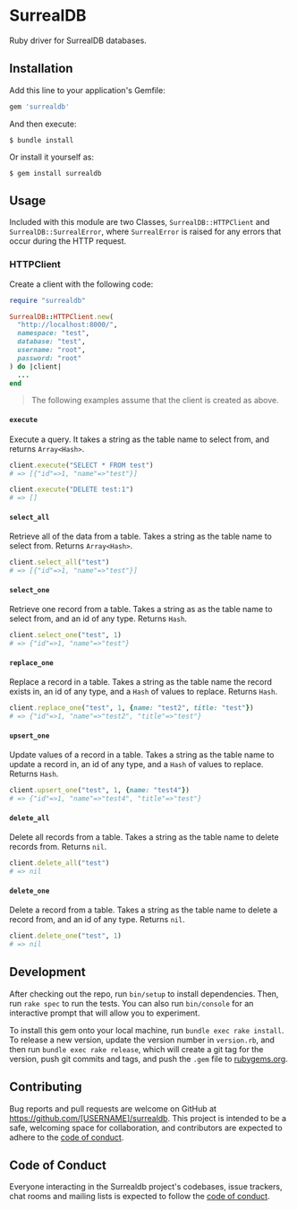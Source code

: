 # SurrealDB
Ruby driver for SurrealDB databases.

## Installation

Add this line to your application's Gemfile:

```ruby
gem 'surrealdb'
```

And then execute:

    $ bundle install

Or install it yourself as:

    $ gem install surrealdb

## Usage

Included with this module are two Classes, `SurrealDB::HTTPClient` and `SurrealDB::SurrealError`, where `SurrealError` is raised for any errors that occur during the HTTP request.

### HTTPClient
Create a client with the following code:
```ruby
require "surrealdb"

SurrealDB::HTTPClient.new(
  "http://localhost:8000/",
  namespace: "test",
  database: "test",
  username: "root",
  password: "root"
) do |client|
  ...
end
```

> The following examples assume that the client is created as above.

#### `execute`
Execute a query. It takes a string as the table name to select from, and returns `Array<Hash>`.

```ruby
client.execute("SELECT * FROM test")
# => [{"id"=>1, "name"=>"test"}]

client.execute("DELETE test:1")
# => []
```

#### `select_all`
Retrieve all of the data from a table. Takes a string as the table name to select from. Returns `Array<Hash>`.

```ruby
client.select_all("test")
# => [{"id"=>1, "name"=>"test"}]
```

#### `select_one`
Retrieve one record from a table. Takes a string as as the table name to select from, and an id of any type. Returns `Hash`.
```ruby
client.select_one("test", 1)
# => {"id"=>1, "name"=>"test"}
```

#### `replace_one`
Replace a record in a table. Takes a string as the table name the record exists in, an id of any type, and a `Hash` of values to replace. Returns `Hash`.
```ruby
client.replace_one("test", 1, {name: "test2", title: "test"})
# => {"id"=>1, "name"=>"test2", "title"=>"test"}
```

#### `upsert_one`
Update values of a record in a table. Takes a string as the table name to update a record in, an id of any type, and a `Hash` of values to replace. Returns `Hash`.
```ruby
client.upsert_one("test", 1, {name: "test4"})
# => {"id"=>1, "name"=>"test4", "title"=>"test"}
```

#### `delete_all`
Delete all records from a table. Takes a string as the table name to delete records from. Returns `nil`.
```ruby
client.delete_all("test")
# => nil
```

#### `delete_one`
Delete a record from a table. Takes a string as the table name to delete a record from, and an id of any type. Returns `nil`.
```ruby
client.delete_one("test", 1)
# => nil
```

## Development

After checking out the repo, run `bin/setup` to install dependencies. Then, run `rake spec` to run the tests. You can also run `bin/console` for an interactive prompt that will allow you to experiment.

To install this gem onto your local machine, run `bundle exec rake install`. To release a new version, update the version number in `version.rb`, and then run `bundle exec rake release`, which will create a git tag for the version, push git commits and tags, and push the `.gem` file to [rubygems.org](https://rubygems.org).

## Contributing

Bug reports and pull requests are welcome on GitHub at https://github.com/[USERNAME]/surrealdb. This project is intended to be a safe, welcoming space for collaboration, and contributors are expected to adhere to the [code of conduct](https://github.com/[USERNAME]/surrealdb/blob/master/CODE_OF_CONDUCT.md).


## Code of Conduct

Everyone interacting in the Surrealdb project's codebases, issue trackers, chat rooms and mailing lists is expected to follow the [code of conduct](https://github.com/sam-kenney/surrealdb.rb/blob/main/CODE_OF_CONDUCT.md).
